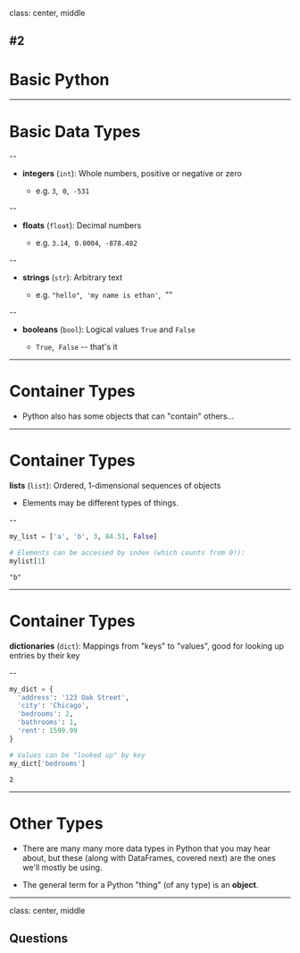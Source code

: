 class: center, middle

## #2
# Basic Python

---

# Basic Data Types

--

- **integers** (`int`): Whole numbers, positive or negative or zero

  - e.g. `3`,&nbsp;&nbsp;`0`,&nbsp;&nbsp;`-531`

--

- **floats** (`float`): Decimal numbers

  - e.g. `3.14`,&nbsp;&nbsp;`0.0004`,&nbsp;&nbsp;`-878.482`

--

- **strings** (`str`): Arbitrary text

  - e.g. `"hello"`,&nbsp;&nbsp;`'my name is ethan'`,&nbsp;&nbsp;""

--

- **booleans** (`bool`): Logical values `True` and `False`

  - `True`,&nbsp;&nbsp;`False` -- that's it


---

# Container Types

- Python also has some objects that can "contain" others...

---

# Container Types

**lists** (`list`): Ordered, 1-dimensional sequences of objects

  - Elements may be different types of things.

--

```python
my_list = ['a', 'b', 3, 84.51, False]

# Elements can be accessed by index (which counts from 0!):
mylist[1]
```
```
"b"
```

---

# Container Types


**dictionaries** (`dict`): Mappings from "keys" to "values", good for looking up entries by their key
  
--

```python
my_dict = {
  'address': '123 Oak Street',
  'city': 'Chicago',
  'bedrooms': 2,
  'bathrooms': 1,
  'rent': 1599.99
}

# Values can be "looked up" by key
my_dict['bedrooms']
```
```
2
```

---

# Other Types

- There are many many more data types in Python that you may hear about, but these (along with DataFrames, covered next) are the ones we'll mostly be using.

- The general term for a Python "thing" (of any type) is an **object**.


---
class: center, middle

## Questions
